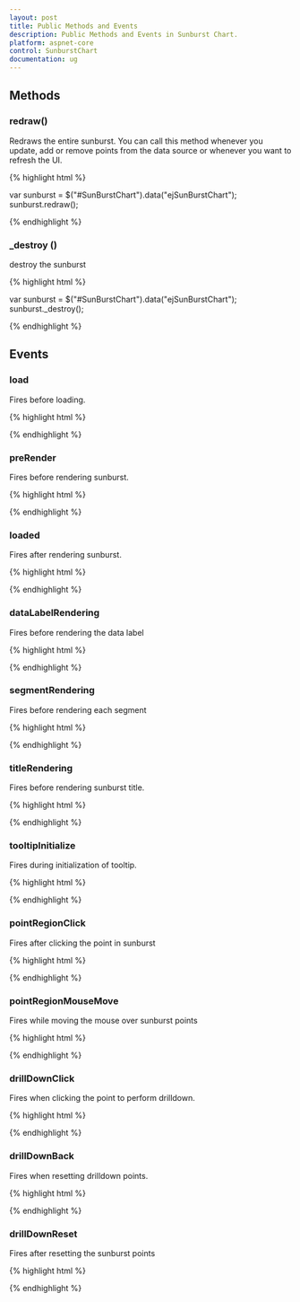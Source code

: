 ```yaml
---
layout: post
title: Public Methods and Events
description: Public Methods and Events in Sunburst Chart.
platform: aspnet-core
control: SunburstChart
documentation: ug
---
```


## Methods


### redraw()

Redraws the entire sunburst. You can call this method whenever you update, add or remove points from the data source or whenever you want to refresh the UI.



{% highlight html %}

<ej-sunburstchart id="SunBurstChart">
</ej-sunburstchart>

var sunburst = $("#SunBurstChart").data("ejSunBurstChart");
sunburst.redraw();

{% endhighlight %}




### _destroy ()


destroy the sunburst



{% highlight html %}

<ej-sunburstchart id="SunBurstChart">
</ej-sunburstchart>

var sunburst = $("#SunBurstChart").data("ejSunBurstChart");
sunburst._destroy();

{% endhighlight %}




## Events

### load

Fires before loading.



{% highlight html %}

<ej-circular-gauge id="CircularGauge" draw-custom-label="DrawCustomLabel">
</ej-circular-gauge>

<script type="text/javascript">
    function DrawCustomLabel(args) {
        // Do Something
    }
</script>

{% endhighlight %}





### preRender


Fires before rendering sunburst. 


{% highlight html %}

<ej-circular-gauge id="CircularGauge" draw-custom-label="DrawCustomLabel">
</ej-circular-gauge>

<script type="text/javascript">
    function DrawCustomLabel(args) {
        // Do Something
    }
</script>

{% endhighlight %}



### loaded

Fires after rendering sunburst. 


{% highlight html %}

<ej-circular-gauge id="CircularGauge" draw-custom-label="DrawCustomLabel">
</ej-circular-gauge>

<script type="text/javascript">
    function DrawCustomLabel(args) {
        // Do Something
    }
</script>

{% endhighlight %}



### dataLabelRendering

Fires before rendering the data label 


{% highlight html %}

<ej-circular-gauge id="CircularGauge" draw-custom-label="DrawCustomLabel">
</ej-circular-gauge>

<script type="text/javascript">
    function DrawCustomLabel(args) {
        // Do Something
    }
</script>

{% endhighlight %}



### segmentRendering


Fires before rendering each segment


{% highlight html %}

<ej-circular-gauge id="CircularGauge" draw-custom-label="DrawCustomLabel">
</ej-circular-gauge>

<script type="text/javascript">
    function DrawCustomLabel(args) {
        // Do Something
    }
</script>

{% endhighlight %}



### titleRendering


Fires before rendering sunburst title. 


{% highlight html %}

<ej-circular-gauge id="CircularGauge" draw-custom-label="DrawCustomLabel">
</ej-circular-gauge>

<script type="text/javascript">
    function DrawCustomLabel(args) {
        // Do Something
    }
</script>

{% endhighlight %}



### tooltipInitialize


Fires during initialization of tooltip. 


{% highlight html %}

<ej-circular-gauge id="CircularGauge" tooltip-initialize="TooltipInitialize">
</ej-circular-gauge>

<script type="text/javascript">
    function TooltipInitialize(args) {
        // Do Something
    }
</script>

{% endhighlight %}



### pointRegionClick


Fires after clicking the point in sunburst



{% highlight html %}

<ej-circular-gauge id="CircularGauge" point-region-click="PointRegionClick">
</ej-circular-gauge>

<script type="text/javascript">
    function PointRegionClick(args) {
        // Do Something
    }
</script>

{% endhighlight %}



### pointRegionMouseMove

Fires while moving the mouse over sunburst points


{% highlight html %}

<ej-circular-gauge id="CircularGauge" point-region-mouse-move="PointRegionMouseMove">
</ej-circular-gauge>

<script type="text/javascript">
    function PointRegionMouseMove(args) {
        // Do Something
    }
</script>

{% endhighlight %}



### drillDownClick

Fires when clicking the point to perform drilldown. 


{% highlight html %}

<ej-circular-gauge id="CircularGauge" drill-down-click="DrillDownClick">
</ej-circular-gauge>

<script type="text/javascript">
    function DrillDownClick(args) {
        // Do Something
    }
</script>

{% endhighlight %}



### drillDownBack


Fires when resetting drilldown points. 


{% highlight html %}

<ej-circular-gauge id="CircularGauge" drill-down-back="DrillDownBack">
</ej-circular-gauge>

<script type="text/javascript">
    function DrillDownBack(args) {
        // Do Something
    }
</script>

{% endhighlight %}



### drillDownReset


Fires after resetting the sunburst points 


{% highlight html %}

<ej-circular-gauge id="CircularGauge" drill-down-reset="DrillDownReset">
</ej-circular-gauge>

<script type="text/javascript">
    function DrillDownReset(args) {
        // Do Something
    }
</script>

{% endhighlight %}


